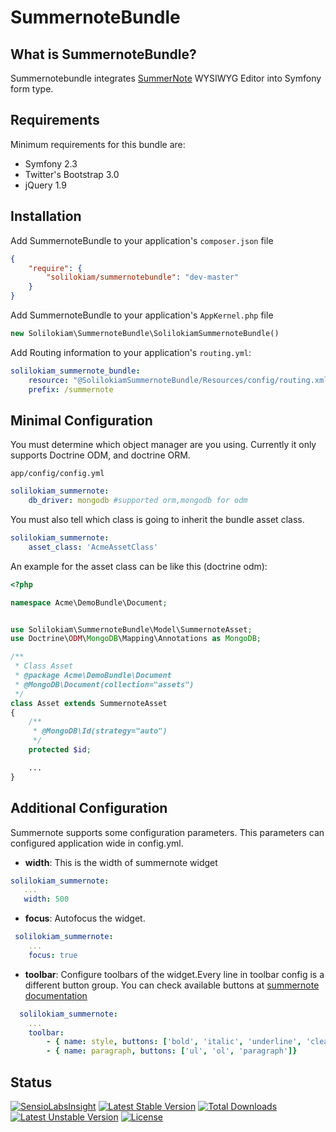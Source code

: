 SummernoteBundle
================

What is SummernoteBundle?
-------------------------
Summernotebundle integrates [SummerNote](http://hackerwins.github.io/summernote/) WYSIWYG Editor into Symfony form type.

Requirements
------------
Minimum requirements for this bundle are:
- Symfony 2.3
- Twitter's Bootstrap 3.0
- jQuery 1.9

Installation
------------
Add SummernoteBundle to your application's `composer.json` file

```json
{
    "require": {
        "solilokiam/summernotebundle": "dev-master"
    }
}
```

Add SummernoteBundle to your application's `AppKernel.php` file

```php
new Solilokiam\SummernoteBundle\SolilokiamSummernoteBundle()
```

Add Routing information to your application's `routing.yml`:

```yml
solilokiam_summernote_bundle:
    resource: "@SolilokiamSummernoteBundle/Resources/config/routing.xml"
    prefix: /summernote
```

Minimal Configuration
---------------------
You must determine which object manager are you using. Currently it only supports Doctrine ODM, and doctrine ORM.

`app/config/config.yml`

```yml
solilokiam_summernote:
    db_driver: mongodb #supported orm,mongodb for odm
```

You must also tell which class is going to inherit the bundle asset class.

```yml
solilokiam_summernote:
    asset_class: 'AcmeAssetClass'
```

An example for the asset class can be like this (doctrine odm):

```php
<?php

namespace Acme\DemoBundle\Document;


use Solilokiam\SummernoteBundle\Model\SummernoteAsset;
use Doctrine\ODM\MongoDB\Mapping\Annotations as MongoDB;

/**
 * Class Asset
 * @package Acme\DemoBundle\Document
 * @MongoDB\Document(collection="assets")
 */
class Asset extends SummernoteAsset
{
    /**
     * @MongoDB\Id(strategy="auto")
     */
    protected $id;

    ...
}

```

Additional Configuration
------------------------
Summernote supports some configuration parameters. This parameters can configured application wide in config.yml.

* **width**: This is the width of summernote widget
```yml
solilokiam_summernote:
   ...
   width: 500
```
* **focus**: Autofocus the widget.
```yml
 solilokiam_summernote:
    ...
    focus: true
```
* **toolbar**: Configure toolbars of the widget.Every line in toolbar config is a different button group. You can check available buttons at [summernote documentation](http://hackerwins.github.io/summernote/features.html#customtoolbar)
```yml
  solilokiam_summernote:
    ...
    toolbar:
        - { name: style, buttons: ['bold', 'italic', 'underline', 'clear'] }
        - { name: paragraph, buttons: ['ul', 'ol', 'paragraph']}
```


Status
------
[![SensioLabsInsight](https://insight.sensiolabs.com/projects/5ac190d8-368d-463e-bdcf-eb414242de47/mini.png)](https://insight.sensiolabs.com/projects/5ac190d8-368d-463e-bdcf-eb414242de47)
[![Latest Stable Version](https://poser.pugx.org/solilokiam/summernotebundle/v/stable.png)](https://packagist.org/packages/solilokiam/summernotebundle) [![Total Downloads](https://poser.pugx.org/solilokiam/summernotebundle/downloads.png)](https://packagist.org/packages/solilokiam/summernotebundle) [![Latest Unstable Version](https://poser.pugx.org/solilokiam/summernotebundle/v/unstable.png)](https://packagist.org/packages/solilokiam/summernotebundle) [![License](https://poser.pugx.org/solilokiam/summernotebundle/license.png)](https://packagist.org/packages/solilokiam/summernotebundle)


